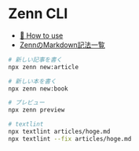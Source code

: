 # Zenn CLI

* [📘 How to use](https://zenn.dev/zenn/articles/zenn-cli-guide)
* [ZennのMarkdown記法一覧](https://zenn.dev/zenn/articles/markdown-guide)

```bash
# 新しい記事を書く
npx zenn new:article

# 新しい本を書く
npx zenn new:book

# プレビュー
npx zenn preview

# textlint
npx textlint articles/hoge.md
npx textlint --fix articles/hoge.md
```